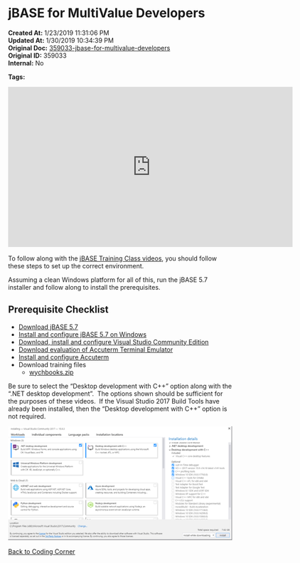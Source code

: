 # jBASE for MultiValue Developers

**Created At:** 1/23/2019 11:31:06 PM  
**Updated At:** 1/30/2019 10:34:39 PM  
**Original Doc:** [359033-jbase-for-multivalue-developers](https://docs.jbase.com/coding-corner/359033-jbase-for-multivalue-developers)  
**Original ID:** 359033  
**Internal:** No

**Tags:**
<badge text='education' vertical='middle' />
<badge text='excercise' vertical='middle' />
<badge text='tutorial' vertical='middle' />
<badge text='videos' vertical='middle' />
<badge text='class' vertical='middle' />
<badge text='excercises' vertical='middle' />
<badge text='training' vertical='middle' />

<iframe width="640" height="360" src="https://www.youtube.com/embed/zefl1nnXvy0?wmode=opaque" frameborder="0" allowfullscreen="" class="fr-draggable"></iframe>

To follow along with the [jBASE Training Class videos](https://www.youtube.com/playlist?list=PLVXwKjeQzt19GqazZ0l3sAFpAAqz2STMw), you should follow these steps to set up the correct environment.

Assuming a clean Windows platform for all of this, run the jBASE 5.7 installer and follow along to install the prerequisites.

## Prerequisite Checklist

- [Download jBASE 5.7](https://www.jbase.com/products/demo/)
- [Install and configure jBASE 5.7 on Windows](./../../administration/installation-guides/windows-installation-guide)
- [Download, install and configure Visual Studio Community Edition](https://docs.microsoft.com/en-us/visualstudio/install/install-visual-studio?view=vs-2017)
- [Download evaluation of Accuterm Terminal Emulator](https://www.zumasys.com/atfiles/downloads/at7/atw73a.exe)
- [Install and configure Accuterm](https://www.zumasys.com/atfiles/manuals/at7/AccuTerm-7-User-Manual.pdf)
- Download training files
  - [wychbooks.zip](https://s3.amazonaws.com/helpjuice-static/helpjuice_production%2Fuploads%2Fupload%2Fimage%2F3397%2Fdirect%2F1548303493356-wychbooks.zip)

Be sure to select the “Desktop development with C++” option along with the “.NET desktop development”.  The options shown should be sufficient for the purposes of these videos.  If the Visual Studio 2017 Build Tools have already been installed, then the “Desktop development with C++” option is not required.

![359033-jbase-for-multivalue-developers: 1548287245873-1548287245872](./1548287245873-1548287245872.png)

[Back to Coding Corner](./../README.md)
